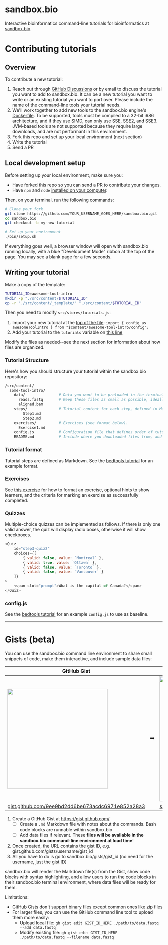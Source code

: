 # sandbox.bio

Interactive bioinformatics command-line tutorials for bioinformatics at [sandbox.bio](https://sandbox.bio).

# Contributing tutorials

## Overview

To contribute a new tutorial:

1. Reach out through [GitHub Discussions](https://github.com/sandbox-bio/sandbox.bio/discussions) or by email to discuss the tutorial you want to add to sandbox.bio. It can be a new tutorial you want to write or an existing tutorial you want to port over. Please include the name of the command-line tools your tutorial needs.
2. We'll work together to add new tools to the sandbox.bio engine's [Dockerfile](https://github.com/sandbox-bio/v86/blob/master/tools/docker/debian/Dockerfile). To be supported, tools must be compiled to a 32-bit i686 architecture, and if they use SIMD, can only use SSE, SSE2, and SSE3. JVM-based tools are not supported because they require large downloads, and are not performant in this environment.
3. Fork this repo and set up your local environment (next section)
4. Write the tutorial
5. Send a PR

## Local development setup

Before setting up your local environment, make sure you:

- Have forked this repo so you can send a PR to contribute your changes.
- Have `npm` and `node` [installed on your computer](https://docs.npmjs.com/downloading-and-installing-node-js-and-npm).

Then, on your terminal, run the following commands:

```bash
# Clone your fork
git clone https://github.com/YOUR_USERNAME_GOES_HERE/sandbox.bio.git
cd sandbox.bio
git checkout -b my-new-tutorial

# Set up your environment
./bin/setup.sh
```

If everything goes well, a browser window will open with sandbox.bio running locally, with a blue "Development Mode" ribbon at the top of the page. You may see a blank page for a few seconds.

## Writing your tutorial

Make a copy of the template:

```bash
TUTORIAL_ID=awesome-tool-intro
mkdir -p "./src/content/$TUTORIAL_ID"
cp -r "./src/content/_template/" "./src/content/$TUTORIAL_ID"
```

Then you need to modify `src/stores/tutorials.js`:
1. Import your new tutorial at the [top of the file](https://github.com/sandbox-bio/sandbox.bio/blob/main/src/stores/tutorials.js#L30): `import { config as awesomeToolIntro } from "$content/awesome-tool-intro/config";`
2. Add your tutorial to the `tutorials` variable on [this line](https://github.com/sandbox-bio/sandbox.bio/blob/main/src/stores/tutorials.js#L54)

Modify the files as needed--see the next section for information about how files are organized. 

### Tutorial Structure

Here's how you should structure your tutorial within the sandbox.bio repository:

```bash
/src/content/
  some-tool-intro/
    data/               # Data you want to be preloaded in the terminal when the tutorial loads.
      reads.fastq       # Keep these files as small as possible, ideally < 100KB if possible.
      aligned.bam
    steps/              # Tutorial content for each step, defined in Markdown format (see format below).
        Step1.md
        Step2.md
    exercises/          # Exercises (see format below).
      Exercise1.md
    config.js           # Configuration file that defines order of tutorial steps, and other metadata.
    README.md           # Include where you downloaded files from, and how/if they were processed (optional).
```

### Tutorial format

Tutorial steps are defined as Markdown. See the [bedtools tutorial](https://raw.githubusercontent.com/sandbox-bio/sandbox.bio/main/src/content/bedtools-intro/steps/Step12.md) for an example format.

### Exercises

See [this exercise](https://raw.githubusercontent.com/sandbox-bio/sandbox.bio/b3174e01e25c48c1bf655e894626eb0a09c88992/src/content/debugging-puzzles/steps/PuzzleBedSpaces.md) for how to format an exercise, optional hints to show learners, and the criteria for marking an exercise as successfully completed.

### Quizzes

Multiple-choice quizzes can be implemented as follows. If there is only one valid answer, the quiz will display radio boxes, otherwise it will show checkboxes.

```js
<Quiz
	id="step3-quiz2"
	choices={[
		{ valid: false, value: `Montreal` },
		{ valid: true, value: `Ottawa` },
		{ valid: false, value: `Toronto` },
		{ valid: false, value: `Vancouver` }
	]}
>
	<span slot="prompt">What is the capital of Canada?</span>
</Quiz>
```

### config.js

See the [bedtools tutorial](https://github.com/sandbox-bio/sandbox.bio/blob/main/src/content/bedtools-intro/config.js) for an example `config.js` to use as baseline.

---

# Gists (beta)

You can use the sandbox.bio command line environment to share small snippets of code, make them interactive, and include sample data files:

|GitHub Gist||sandbox.bio|
|--|--|--|
| <img src="https://github.com/user-attachments/assets/81129198-aeba-417f-a080-bca31153d93c" height="320"> | ➡️ | <img src="https://github.com/user-attachments/assets/a556c66e-46ba-4760-9c11-8b8ceaca06c7" height="400"> |
|[gist.github.com/9ee9bd2dd6be673acdc6971e852a28a3](https://gist.github.com/robertaboukhalil/9ee9bd2dd6be673acdc6971e852a28a3)||[sandbox.bio/gists/9ee9bd2dd6be673acdc6971e852a28a3](https://sandbox.bio/gists/9ee9bd2dd6be673acdc6971e852a28a3)|

1. Create a GitHub Gist at https://gist.github.com/
	- [ ] Create a `.md` Markdown file with notes about the commands. Bash code blocks are runnable within sandbox.bio
	- [ ] Add data files if relevant. These **files will be available in the sandbox.bio command-line environment at load time**!
2. Once created, the URL contains the gist ID, e.g. gist.github.com/gists/username/gist_id
3. All you have to do is go to sandbox.bio/gists/gist_id (no need for the username, just the gist ID)

sandbox.bio will render the Markdown file(s) from the Gist, show code blocks with syntax highlighting, and allow users to run the code blocks in their sandbox.bio terminal environment, where data files will be ready for them.

Limitations:
* GitHub Gists don't support binary files except common ones like zip files
* For larger files, you can use the GitHub command line tool to upload them more easily:
  * Upload local file: `gh gist edit GIST_ID_HERE ./path/to/data.fastq --add data.fastq`
  * Modify existing file: `gh gist edit GIST_ID_HERE ./path/to/data.fastq --filename data.fastq`
